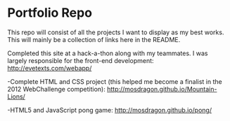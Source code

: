 Portfolio Repo
=========

This repo will consist of all the projects I want to display as my best works. This will mainly be a collection of links here in the README.

Completed this site at a hack-a-thon along with my teammates. I was largely responsible for the front-end development: http://evetexts.com/webapp/ <br />

-Complete HTML and CSS project (this helped me become a finalist in the 2012 WebChallenge competition): http://mosdragon.github.io/Mountain-Lions/ <br />

-HTML5 and JavaScript pong game: http://mosdragon.github.io/pong/ <br/>
